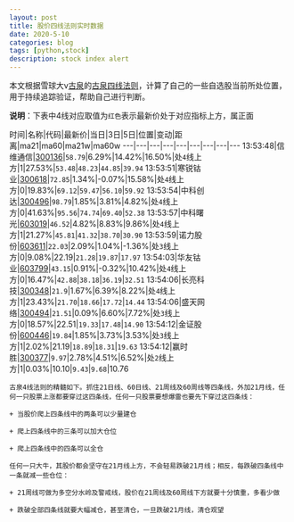 ```yaml
---
layout: post
title: 股价四线法则实时数据
date: 2020-5-10
categories: blog
tags: [python,stock]
description: stock index alert
---
```



本文根据雪球大v[古泉](https://xueqiu.com/u/7148646888)的[古泉四线法则](https://xueqiu.com/7148646888/130498192)，计算了自己的一些自选股当前所处位置，用于持续追踪验证，帮助自己进行判断。

**说明**：下表中4线对应取值为`红色`表示最新价处于对应指标上方，属正面

时间|名称|代码|最新价|当日|3日|5日|位置|变动|距离|ma21|ma60|ma21w|ma60w
---|---|---|---|---|---|---|---|---
13:53:48|信维通信|[300136](https://xueqiu.com/S/SZ300136)|`58.79`|6.29%|14.42%|16.50%|处`4`线上方|1|27.53%|`53.48`|`48.23`|`44.85`|`39.94`
13:53:51|寒锐钴业|[300618](https://xueqiu.com/S/SZ300618)|`72.85`|1.34%|-0.07%|15.58%|处`4`线上方|0|19.83%|`69.12`|`59.47`|`56.10`|`59.92`
13:53:54|中科创达|[300496](https://xueqiu.com/S/SZ300496)|`98.79`|1.85%|3.81%|4.82%|处`4`线上方|0|41.63%|`95.56`|`74.74`|`69.40`|`52.38`
13:53:57|中科曙光|[603019](https://xueqiu.com/S/SH603019)|`46.52`|4.82%|8.83%|9.86%|处`4`线上方|1|21.27%|`45.81`|`41.32`|`38.70`|`30.90`
13:53:59|诺力股份|[603611](https://xueqiu.com/S/SH603611)|`22.03`|2.09%|1.04%|-1.36%|处`3`线上方|0|9.08%|22.19|`21.28`|`19.87`|`17.97`
13:54:03|华友钴业|[603799](https://xueqiu.com/S/SH603799)|`43.15`|0.91%|-0.32%|10.42%|处`4`线上方|0|16.47%|`42.88`|`38.18`|`36.19`|`32.51`
13:54:06|长亮科技|[300348](https://xueqiu.com/S/SZ300348)|`21.9`|1.67%|6.39%|8.22%|处`4`线上方|1|23.43%|`21.70`|`18.66`|`17.72`|`14.44`
13:54:06|盛天网络|[300494](https://xueqiu.com/S/SZ300494)|`21.51`|0.09%|6.60%|7.72%|处`3`线上方|0|18.57%|22.51|`19.33`|`17.48`|`14.90`
13:54:12|金证股份|[600446](https://xueqiu.com/S/SH600446)|`19.84`|1.85%|3.73%|3.53%|处`3`线上方|1|2.02%|21.19|`18.89`|`18.31`|`19.63`
13:54:12|赢时胜|[300377](https://xueqiu.com/S/SZ300377)|`9.97`|2.78%|4.51%|6.52%|处`2`线上方|1|0.03%|10.10|`9.43`|`9.68`|10.76

```
古泉4线法则的精髓如下。抓住21日线、60日线、21周线及60周线等四条线，外加21月线，任何一只股票上涨都要穿过这四条线，任何一只股票要想爆雷也要先下穿过这四条线：

+ 当股价爬上四条线中的两条可以少量建仓

+ 爬上四条线中的三条可以加大仓位

+ 爬上四条线中的四条可以全仓

任何一只大牛，其股价都会坚守在21月线上方，不会轻易跌破21月线；相反，每跌破四条线中一条就减一些仓位：

+ 21周线可做为多空分水岭及警戒线，股价在21周线及60周线下方就要十分慎重，多看少做

+ 跌破全部四条线就要大幅减仓，甚至清仓，一旦跌破21月线，清仓观望
```